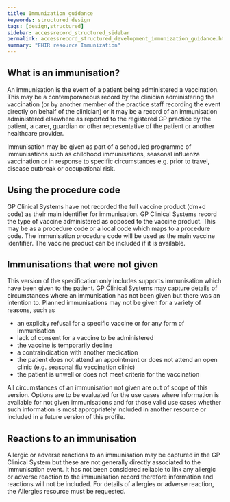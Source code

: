 ```yaml
---
title: Immunization guidance
keywords: structured design
tags: [design,structured]
sidebar: accessrecord_structured_sidebar
permalink: accessrecord_structured_development_immunization_guidance.html
summary: "FHIR resource Immunization"
---
```


## What is an immunisation? ##

An immunisation is the event of a patient being administered a vaccination. This may be a contemporaneous record by the clinician administering the vaccination (or by another member of the practice staff recording the event directly on behalf of the clinician) or it may be a record of an immunisation administered elsewhere as reported to the registered GP practice by the patient, a carer, guardian or other representative of the patient or another healthcare provider.

Immunisation may be given as part of a scheduled programme of immunisations such as childhood immunisations, seasonal influenza vaccination or in response to specific circumstances e.g. prior to travel, disease outbreak or occupational risk.

## Using the procedure code ##

GP Clinical Systems have not recorded the full vaccine product (dm+d code) as their main identifier for immunisation.
GP Clinical Systems record the type of vaccine administered as opposed to the vaccine product.
This may be as a procedure code or a local code which maps to a procedure code. 
The immunisation procedure code will be used as the main vaccine identifier. 
The vaccine product can be included if it is available.

## Immunisations that were not given ##

This version of the specification only includes supports immunisation which have been given to the patient.
GP Clinical Systems may capture details of circumstances where an immunisation has not been given but there was an intention to.
Planned immunisations may not be given for a variety of reasons, such as

* an explicity refusal for a specific vaccine or for any form of immunisation
* lack of consent for a vaccine to be administered
* the vaccine is temporarily decline
* a contraindication with another medication
* the patient does not attend an appointment or does not attend an open clinic (e.g. seasonal flu vaccination clinic)
* the patient is unwell or does not meet criteria for the vaccination

All circumstances of an immunisation not given are out of scope of this version.
Options are to be evaluated for the use cases where information is available for not given immunisations and for those valid use cases whether such information is most appropriately included in another resource or included in a future version of this profile.

## Reactions to an immunisation ##

Allergic or adverse reactions to an immunisation may be captured in the GP Clinical System but these are not generally directly associated to the immunisation event.
It has not been considered reliable to link any allergic or adverse reaction to the immunisation record therefore information and reactions will not be included.
For details of allergies or adverse reaction, the Allergies resource must be requested.

